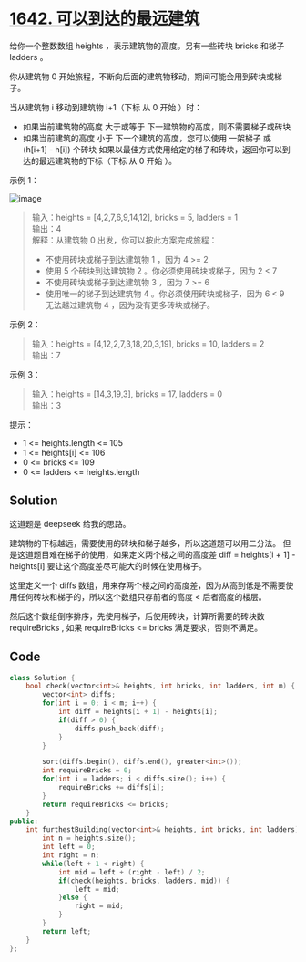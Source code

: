 # [1642. 可以到达的最远建筑](https://leetcode.cn/problems/furthest-building-you-can-reach/description/)

给你一个整数数组 heights ，表示建筑物的高度。另有一些砖块 bricks 和梯子 ladders 。

你从建筑物 0 开始旅程，不断向后面的建筑物移动，期间可能会用到砖块或梯子。

当从建筑物 i 移动到建筑物 i+1（下标 从 0 开始 ）时：

- 如果当前建筑物的高度 大于或等于 下一建筑物的高度，则不需要梯子或砖块
- 如果当前建筑的高度 小于 下一个建筑的高度，您可以使用 一架梯子 或 (h[i+1] - h[i]) 个砖块
如果以最佳方式使用给定的梯子和砖块，返回你可以到达的最远建筑物的下标（下标 从 0 开始 ）。
 

示例 1：

![image](https://github.com/user-attachments/assets/55b0be8b-2968-43a4-bf47-f705626ab1ef)

> 输入：heights = [4,2,7,6,9,14,12], bricks = 5, ladders = 1  
> 输出：4  
> 解释：从建筑物 0 出发，你可以按此方案完成旅程：  
> - 不使用砖块或梯子到达建筑物 1 ，因为 4 >= 2  
> - 使用 5 个砖块到达建筑物 2 。你必须使用砖块或梯子，因为 2 < 7  
> - 不使用砖块或梯子到达建筑物 3 ，因为 7 >= 6  
> - 使用唯一的梯子到达建筑物 4 。你必须使用砖块或梯子，因为 6 < 9  
> 无法越过建筑物 4 ，因为没有更多砖块或梯子。  

示例 2：

> 输入：heights = [4,12,2,7,3,18,20,3,19], bricks = 10, ladders = 2  
> 输出：7  

示例 3：

> 输入：heights = [14,3,19,3], bricks = 17, ladders = 0  
> 输出：3  
 

提示：

- 1 <= heights.length <= 105
- 1 <= heights[i] <= 106
- 0 <= bricks <= 109
- 0 <= ladders <= heights.length

## Solution

这道题是 deepseek 给我的思路。

建筑物的下标越远，需要使用的砖块和梯子越多，所以这道题可以用二分法。
但是这道题目难在梯子的使用，如果定义两个楼之间的高度差 diff = heights[i + 1] - heights[i] 要让这个高度差尽可能大的时候在使用梯子。

这里定义一个 diffs 数组，用来存两个楼之间的高度差，因为从高到低是不需要使用任何砖块和梯子的，所以这个数组只存前者的高度 < 后者高度的楼层。

然后这个数组倒序排序，先使用梯子，后使用砖块，计算所需要的砖块数 requireBricks , 如果 requireBricks <= bricks 满足要求，否则不满足。

## Code

```cpp
class Solution {
    bool check(vector<int>& heights, int bricks, int ladders, int m) {
        vector<int> diffs;
        for(int i = 0; i < m; i++) {
            int diff = heights[i + 1] - heights[i];
            if(diff > 0) {
                diffs.push_back(diff);
            }
        }

        sort(diffs.begin(), diffs.end(), greater<int>());
        int requireBricks = 0;
        for(int i = ladders; i < diffs.size(); i++) {
            requireBricks += diffs[i];
        }
        return requireBricks <= bricks;
    }
public:
    int furthestBuilding(vector<int>& heights, int bricks, int ladders) {
        int n = heights.size();
        int left = 0;
        int right = n;
        while(left + 1 < right) {
            int mid = left + (right - left) / 2;
            if(check(heights, bricks, ladders, mid)) {
                left = mid;
            }else {
                right = mid;
            }
        }
        return left;
    }
};
```

